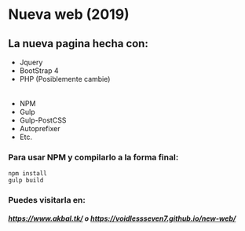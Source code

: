 # Nueva web (2019)
## La nueva pagina hecha con:
- Jquery
- BootStrap 4
- PHP (Posiblemente cambie)

######

- NPM
- Gulp
- Gulp-PostCSS
- Autoprefixer
- Etc.

### Para usar NPM y compilarlo a la forma final:
```
npm install
gulp build
```

### Puedes visitarla en:
##### https://www.akbal.tk/ o https://voidlessseven7.github.io/new-web/
